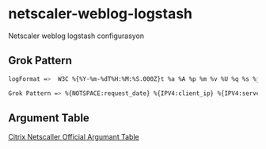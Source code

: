 # netscaler-weblog-logstash
Netscaler weblog logstash configurasyon

## Grok Pattern 

```bash
logFormat =>  W3C %{%Y-%m-%dT%H:%M:%S.000Z}t %a %A %p %m %v %U %q %s %j %J %M %H %+{user-agent}i %+{referer}i

Grok Pattern => %{NOTSPACE:request_date} %{IPV4:client_ip} %{IPV4:server_ip} %{INT:server_port} %{WORD:request_type} %{URIHOST:hostname} %{URIPATH:request_path} %{NOTSPACE:query_string} %{INT:status_code} %{INT:request_size} %{INT:response_size} %{INT:request_time} %{NOTSPACE:protocol} %{NOTSPACE:user_agent} %{NOTSPACE:header_referer}
```

## Argument Table
[Citrix Netscaller Official Argumant Table](https://docs.citrix.com/en-us/netscaler/media/argument-table.pdf)

